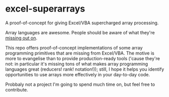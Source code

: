 # excel-superarrays
A proof-of-concept for giving Excel/VBA supercharged array processing.

Array languages are awesome. People should be aware of what they're [missing out on](https://github.com/JohnEarnest/ok/blob/gh-pages/docs/Programming.md).

This repo offers proof-of-concept implementations of some array programming primitives that are missing from Excel/VBA. The motive is more to evangelise than to provide production-ready tools ('cause they're not: in particular it's missing tons of what makes array programming languages great (reducers! rank! notation!)); still, I hope it helps you identify opportunities to use arrays more effectively in your day-to-day code.

Probbaly not a project I'm going to spend much time on, but feel free to contribute.
